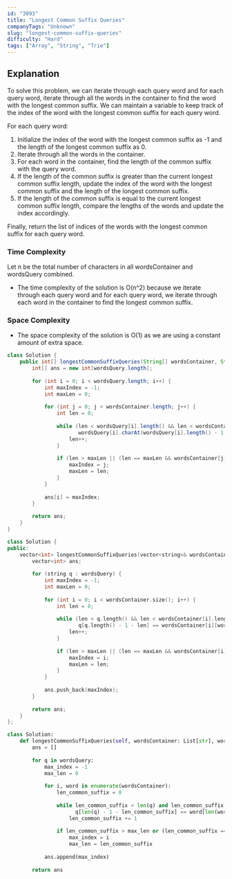 ```yaml
---
id: "3093"
title: "Longest Common Suffix Queries"
companyTags: "Unknown"
slug: "longest-common-suffix-queries"
difficulty: "Hard"
tags: ["Array", "String", "Trie"]
---
```


## Explanation
To solve this problem, we can iterate through each query word and for each query word, iterate through all the words in the container to find the word with the longest common suffix. We can maintain a variable to keep track of the index of the word with the longest common suffix for each query word.

For each query word:
1. Initialize the index of the word with the longest common suffix as -1 and the length of the longest common suffix as 0.
2. Iterate through all the words in the container.
3. For each word in the container, find the length of the common suffix with the query word.
4. If the length of the common suffix is greater than the current longest common suffix length, update the index of the word with the longest common suffix and the length of the longest common suffix.
5. If the length of the common suffix is equal to the current longest common suffix length, compare the lengths of the words and update the index accordingly.

Finally, return the list of indices of the words with the longest common suffix for each query word.

### Time Complexity
Let n be the total number of characters in all wordsContainer and wordsQuery combined.
- The time complexity of the solution is O(n^2) because we iterate through each query word and for each query word, we iterate through each word in the container to find the longest common suffix.

### Space Complexity
- The space complexity of the solution is O(1) as we are using a constant amount of extra space.
```java
class Solution {
    public int[] longestCommonSuffixQueries(String[] wordsContainer, String[] wordsQuery) {
        int[] ans = new int[wordsQuery.length];
        
        for (int i = 0; i < wordsQuery.length; i++) {
            int maxIndex = -1;
            int maxLen = 0;
            
            for (int j = 0; j < wordsContainer.length; j++) {
                int len = 0;
                
                while (len < wordsQuery[i].length() && len < wordsContainer[j].length() && 
                       wordsQuery[i].charAt(wordsQuery[i].length() - 1 - len) == wordsContainer[j].charAt(wordsContainer[j].length() - 1 - len)) {
                    len++;
                }
                
                if (len > maxLen || (len == maxLen && wordsContainer[j].length() < wordsContainer[maxIndex].length())) {
                    maxIndex = j;
                    maxLen = len;
                }
            }
            
            ans[i] = maxIndex;
        }
        
        return ans;
    }
}
```

```cpp
class Solution {
public:
    vector<int> longestCommonSuffixQueries(vector<string>& wordsContainer, vector<string>& wordsQuery) {
        vector<int> ans;
        
        for (string q : wordsQuery) {
            int maxIndex = -1;
            int maxLen = 0;
            
            for (int i = 0; i < wordsContainer.size(); i++) {
                int len = 0;
                
                while (len < q.length() && len < wordsContainer[i].length() && 
                       q[q.length() - 1 - len] == wordsContainer[i][wordsContainer[i].length() - 1 - len]) {
                    len++;
                }
                
                if (len > maxLen || (len == maxLen && wordsContainer[i].length() < wordsContainer[maxIndex].length())) {
                    maxIndex = i;
                    maxLen = len;
                }
            }
            
            ans.push_back(maxIndex);
        }
        
        return ans;
    }
};
```

```python
class Solution:
    def longestCommonSuffixQueries(self, wordsContainer: List[str], wordsQuery: List[str]) -> List[int]:
        ans = []
        
        for q in wordsQuery:
            max_index = -1
            max_len = 0
            
            for i, word in enumerate(wordsContainer):
                len_common_suffix = 0
                
                while len_common_suffix < len(q) and len_common_suffix < len(word) and \
                      q[len(q) - 1 - len_common_suffix] == word[len(word) - 1 - len_common_suffix]:
                    len_common_suffix += 1
                
                if len_common_suffix > max_len or (len_common_suffix == max_len and len(word) < len(wordsContainer[max_index])):
                    max_index = i
                    max_len = len_common_suffix
            
            ans.append(max_index)
        
        return ans
```